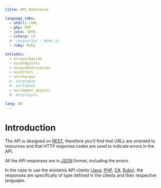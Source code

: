 ```yaml
---
title: API Reference

language_tabs:
  - shell: cURL
  - php: PHP
  - java: JAVA
  - csharp: C#
  #- javascript : Node.js
  - ruby: Ruby

includes:
  - en/quickguide
  - en/endpoints
  - en/authentication
  - en/errors
  - en/charges
  #- en/qropay
  #- en/tokens
  - en/common_objects
  #- en/plugins

lang: EN
---
```


# Introduction

The API is designed on [REST](http://es.wikipedia.org/wiki/Representational_State_Transfer),  therefore you'll find that URLs are oriented to resources and that HTTP response codes are used to indicate errors in the API.

All the API responses are in [JSON](http://www.json.org/) format, including the errors.

In the case to use the existents API clients ([Java](https://github.com/EcommerceBBVA/BBVA-JAVA.git), [PHP](https://github.com/EcommerceBBVA/BBVA-PHP.git), [C#](https://github.com/EcommerceBBVA/BBVA-CSHARP.git), [Ruby](https://github.com/EcommerceBBVA/BBVA-RUBY.git)), the responses are specifically of type defined in the clients and their respective languajes.
